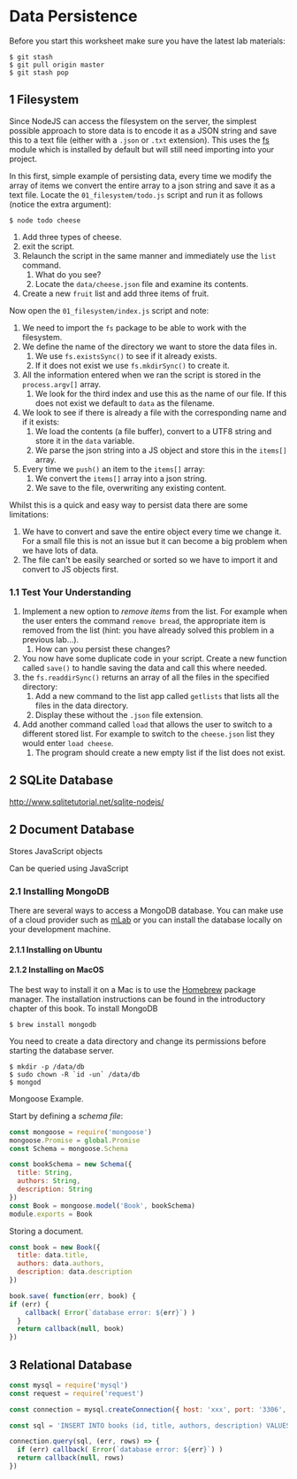 
# Data Persistence

Before you start this worksheet make sure you have the latest lab materials:

```shell
$ git stash
$ git pull origin master
$ git stash pop
```

## 1 Filesystem

Since NodeJS can access the filesystem on the server, the simplest possible approach to store data is to encode it as a JSON string and save this to a text file (either with a `.json` or `.txt` extension). This uses the [fs](https://nodejs.org/api/fs.html) module which is installed by default but will still need importing into your project.

In this first, simple example of persisting data, every time we modify the array of items we convert the entire array to a json string and save it as a text file. Locate the `01_filesystem/todo.js` script and run it as follows (notice the extra argument):

```shell
$ node todo cheese
```

1. Add three types of cheese.
2. exit the script.
3. Relaunch the script in the same manner and immediately use the `list` command.
    1. What do you see?
    2. Locate the `data/cheese.json` file and examine its contents.
4. Create a new `fruit` list and add three items of fruit.

Now open the `01_filesystem/index.js` script and note:

1. We need to import the `fs` package to be able to work with the filesystem.
2. We define the name of the directory we want to store the data files in.
    1. We use `fs.existsSync()` to see if it already exists.
    2. If it does not exist we use `fs.mkdirSync()` to create it.
3. All the information entered when we ran the script is stored in the `process.argv[]` array.
    1. We look for the third index and use this as the name of our file. If this does not exist we default to `data` as the filename.
4. We look to see if there is already a file with the corresponding name and if it exists:
    1. We load the contents (a file buffer), convert to a UTF8 string and store it in the `data` variable.
    2. We parse the json string into a JS object and store this in the `items[]` array.
5. Every time we `push()` an item to the `items[]` array:
    1. We convert the `items[]` array into a json string.
    2. We save to the file, overwriting any existing content.

Whilst this is a quick and easy way to persist data there are some limitations:

1. We have to convert and save the entire object every time we change it. For a small file this is not an issue but it can become a big problem when we have lots of data.
2. The file can't be easily searched or sorted so we have to import it and convert to JS objects first.

### 1.1 Test Your Understanding

1. Implement a new option to _remove items_ from the list. For example when the user enters the command `remove bread`, the appropriate item is removed from the list (hint: you have already solved this problem in a previous lab...).
    1. How can you persist these changes?
2. You now have some duplicate code in your script. Create a new function called `save()` to handle saving the data and call this where needed.
3. the `fs.readdirSync()` returns an array of all the files in the specified directory:
    1. Add a new command to the list app called `getlists` that lists all the files in the data directory.
    2. Display these without the `.json` file extension.
4. Add another command called `load` that allows the user to switch to a different stored list. For example to switch to the `cheese.json` list they would enter `load cheese`.
    1. The program should create a new empty list if the list does not exist.

## 2 SQLite Database

http://www.sqlitetutorial.net/sqlite-nodejs/

## 2 Document Database

Stores JavaScript objects

Can be queried using JavaScript

### 2.1 Installing MongoDB

There are several ways to access a MongoDB database. You can make use of a cloud provider such as [mLab](https://mlab.com) or you can install the database locally on your development machine.

#### 2.1.1 Installing on Ubuntu

#### 2.1.2 Installing on MacOS

The best way to install it on a Mac is to use the [Homebrew](https://brew.sh) package manager. The installation instructions can be found in the introductory chapter of this book. To install MongoDB

```shell
$ brew install mongodb
```

You need to create a data directory and change its permissions before starting the database server.

```shell
$ mkdir -p /data/db
$ sudo chown -R `id -un` /data/db
$ mongod
```

Mongoose Example.

Start by defining a _schema file_:

```javascript
const mongoose = require('mongoose')
mongoose.Promise = global.Promise
const Schema = mongoose.Schema

const bookSchema = new Schema({
  title: String,
  authors: String,
  description: String
})
const Book = mongoose.model('Book', bookSchema)
module.exports = Book
```

Storing a document.

```javascript
const book = new Book({
  title: data.title,
  authors: data.authors,
  description: data.description
})

book.save( function(err, book) {
if (err) {
    callback( Error(`database error: ${err}`) )
  }
  return callback(null, book)
})
```

## 3 Relational Database

```javascript
const mysql = require('mysql')
const request = require('request')

const connection = mysql.createConnection({ host: 'xxx', port: '3306', user: 'xxx', password: 'xxx', database: 'xxx' })

const sql = 'INSERT INTO books (id, title, authors, description) VALUES (NULL, "The Hobbit, "J.R.R. Tolkien", "Ring found")'

connection.query(sql, (err, rows) => {
  if (err) callback( Error(`database error: ${err}`) )
  return callback(null, rows)
})
```
